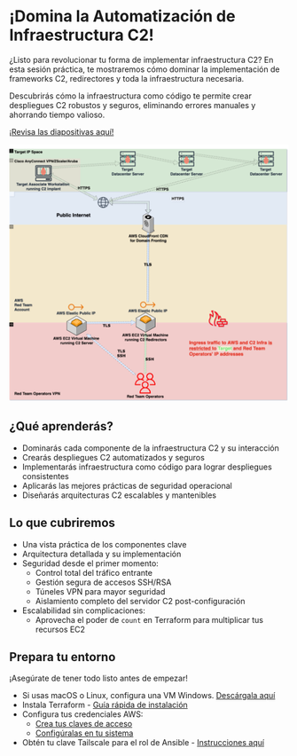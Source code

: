 # ¡Domina la Automatización de Infraestructura C2!

¿Listo para revolucionar tu forma de implementar infraestructura C2? En esta sesión práctica, te mostraremos cómo dominar la implementación de frameworks C2, redirectores y toda la infraestructura necesaria.

Descubrirás cómo la infraestructura como código te permite crear despliegues C2 robustos y seguros, eliminando errores manuales y ahorrando tiempo valioso.

[¡Revisa las diapositivas aquí!](https://docs.google.com/presentation/d/16QZhyyeSVlAqNl6Lin2Es68pUtSRrxMj/edit?usp=drive_link&ouid=113544216782604326804&rtpof=true&sd=true)

![](./DC32_C2_Infrastructure.png)

## ¿Qué aprenderás?

- Dominarás cada componente de la infraestructura C2 y su interacción
- Crearás despliegues C2 automatizados y seguros
- Implementarás infraestructura como código para lograr despliegues consistentes
- Aplicarás las mejores prácticas de seguridad operacional
- Diseñarás arquitecturas C2 escalables y mantenibles

## Lo que cubriremos

- Una vista práctica de los componentes clave
- Arquitectura detallada y su implementación
- Seguridad desde el primer momento:
  - Control total del tráfico entrante
  - Gestión segura de accesos SSH/RSA
  - Túneles VPN para mayor seguridad
  - Aislamiento completo del servidor C2 post-configuración
- Escalabilidad sin complicaciones:
  - Aprovecha el poder de `count` en Terraform para multiplicar tus recursos EC2

## Prepara tu entorno

¡Asegúrate de tener todo listo antes de empezar!

- Si usas macOS o Linux, configura una VM Windows. [Descárgala aquí](https://developer.microsoft.com/en-us/windows/downloads/virtual-machines/)
- Instala Terraform - [Guía rápida de instalación](https://developer.hashicorp.com/terraform/install?ajs_aid=27f06833-e61f-422f-9656-921b533a86bb&product_intent=terraform)
- Configura tus credenciales AWS:
  - [Crea tus claves de acceso](https://docs.aws.amazon.com/IAM/latest/UserGuide/id_credentials_access-keys.html#Using_CreateAccessKey)
  - [Configúralas en tu sistema](https://docs.aws.amazon.com/cli/v1/userguide/cli-authentication-user.html#cli-authentication-user-configure.title)
- Obtén tu clave Tailscale para el rol de Ansible - [Instrucciones aquí](https://tailscale.com/kb/1085/auth-keys)
